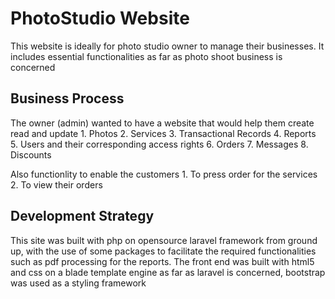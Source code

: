 # PhotoStudio Website #

This website is ideally for photo studio owner to manage their businesses. It includes essential functionalities as far as photo shoot business is concerned

## Business Process ##
The owner (admin) wanted to have a website that would help them create read and update
    1. Photos
    2. Services
    3. Transactional Records
    4. Reports
    5. Users and their corresponding access rights
    6. Orders
    7. Messages
    8. Discounts
    
Also functionlity to enable the customers 
    1. To press order for the services
    2. To view their orders
    
## Development Strategy ##

This site was built with php on opensource laravel framework from ground up, with the use of some packages to facilitate the required functionalities such as pdf processing for the reports.
The front end was built with html5 and css on a blade template engine as far as laravel is concerned, bootstrap was used as a styling framework


